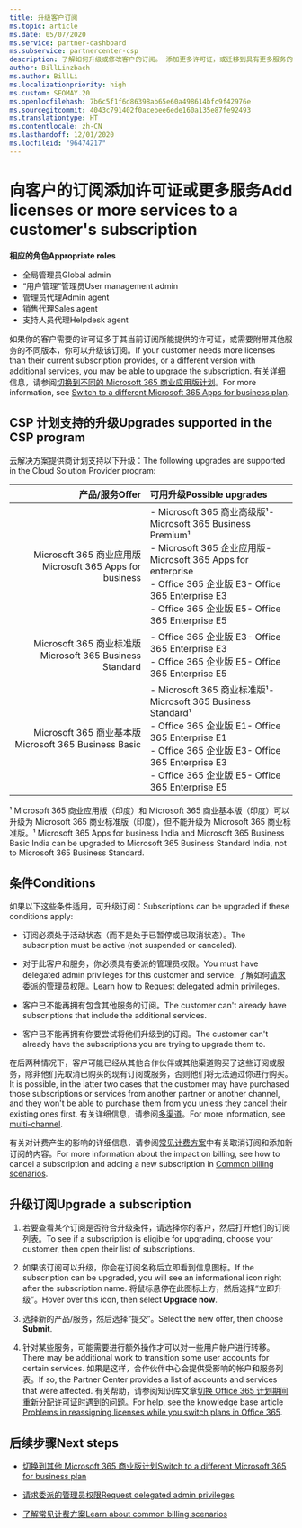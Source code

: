 ```yaml
---
title: 升级客户订阅
ms.topic: article
ms.date: 05/07/2020
ms.service: partner-dashboard
ms.subservice: partnercenter-csp
description: 了解如何升级或修改客户的订阅。 添加更多许可证，或迁移到具有更多服务的不同版本。
author: BillLinzbach
ms.author: BillLi
ms.localizationpriority: high
ms.custom: SEOMAY.20
ms.openlocfilehash: 7b6c5f1f6d86398ab65e60a498614bfc9f42976e
ms.sourcegitcommit: 4043c791402f0acebee6ede160a135e87fe92493
ms.translationtype: HT
ms.contentlocale: zh-CN
ms.lasthandoff: 12/01/2020
ms.locfileid: "96474217"
---
```

# <a name="add-licenses-or-more-services-to-a-customers-subscription"></a><span data-ttu-id="1a3e4-104">向客户的订阅添加许可证或更多服务</span><span class="sxs-lookup"><span data-stu-id="1a3e4-104">Add licenses or more services to a customer's subscription</span></span>

<span data-ttu-id="1a3e4-105">**相应的角色**</span><span class="sxs-lookup"><span data-stu-id="1a3e4-105">**Appropriate roles**</span></span>

- <span data-ttu-id="1a3e4-106">全局管理员</span><span class="sxs-lookup"><span data-stu-id="1a3e4-106">Global admin</span></span>
- <span data-ttu-id="1a3e4-107">“用户管理”管理员</span><span class="sxs-lookup"><span data-stu-id="1a3e4-107">User management admin</span></span>
- <span data-ttu-id="1a3e4-108">管理员代理</span><span class="sxs-lookup"><span data-stu-id="1a3e4-108">Admin agent</span></span>
- <span data-ttu-id="1a3e4-109">销售代理</span><span class="sxs-lookup"><span data-stu-id="1a3e4-109">Sales agent</span></span>
- <span data-ttu-id="1a3e4-110">支持人员代理</span><span class="sxs-lookup"><span data-stu-id="1a3e4-110">Helpdesk agent</span></span>

<span data-ttu-id="1a3e4-111">如果你的客户需要的许可证多于其当前订阅所能提供的许可证，或需要附带其他服务的不同版本，你可以升级该订阅。</span><span class="sxs-lookup"><span data-stu-id="1a3e4-111">If your customer needs more licenses than their current subscription provides, or a different version with additional services, you may be able to upgrade the subscription.</span></span> <span data-ttu-id="1a3e4-112">有关详细信息，请参阅[切换到不同的 Microsoft 365 商业应用版计划](/microsoft-365/commerce/subscriptions/switch-to-a-different-plan)。</span><span class="sxs-lookup"><span data-stu-id="1a3e4-112">For more information, see [Switch to a different Microsoft 365 Apps for business plan](/microsoft-365/commerce/subscriptions/switch-to-a-different-plan).</span></span>

## <a name="upgrades-supported-in-the-csp-program"></a><span data-ttu-id="1a3e4-113">CSP 计划支持的升级<a id="upgradesubscription"></a></span><span class="sxs-lookup"><span data-stu-id="1a3e4-113">Upgrades supported in the CSP program <a id="upgradesubscription"></a></span></span>

<span data-ttu-id="1a3e4-114">云解决方案提供商计划支持以下升级：</span><span class="sxs-lookup"><span data-stu-id="1a3e4-114">The following upgrades are supported in the Cloud Solution Provider program:</span></span>

| <span data-ttu-id="1a3e4-115">产品/服务</span><span class="sxs-lookup"><span data-stu-id="1a3e4-115">Offer</span></span> | <span data-ttu-id="1a3e4-116">可用升级</span><span class="sxs-lookup"><span data-stu-id="1a3e4-116">Possible upgrades</span></span>|
|---:|:---|
| <span data-ttu-id="1a3e4-117">Microsoft 365 商业应用版</span><span class="sxs-lookup"><span data-stu-id="1a3e4-117">Microsoft 365 Apps for business</span></span>   | <span data-ttu-id="1a3e4-118">- Microsoft 365 商业高级版¹</span><span class="sxs-lookup"><span data-stu-id="1a3e4-118">- Microsoft 365 Business Premium¹</span></span> <br/>  <span data-ttu-id="1a3e4-119">- Microsoft 365 企业应用版</span><span class="sxs-lookup"><span data-stu-id="1a3e4-119">- Microsoft 365 Apps for enterprise</span></span> <br/> <span data-ttu-id="1a3e4-120">- Office 365 企业版 E3</span><span class="sxs-lookup"><span data-stu-id="1a3e4-120">- Office 365 Enterprise E3</span></span> <br/> <span data-ttu-id="1a3e4-121">- Office 365 企业版 E5</span><span class="sxs-lookup"><span data-stu-id="1a3e4-121">- Office 365 Enterprise E5</span></span> <br/> |
| <span data-ttu-id="1a3e4-122">Microsoft 365 商业标准版</span><span class="sxs-lookup"><span data-stu-id="1a3e4-122">Microsoft 365 Business Standard</span></span>    | <span data-ttu-id="1a3e4-123">- Office 365 企业版 E3</span><span class="sxs-lookup"><span data-stu-id="1a3e4-123">- Office 365 Enterprise E3</span></span> <br/> <span data-ttu-id="1a3e4-124">- Office 365 企业版 E5</span><span class="sxs-lookup"><span data-stu-id="1a3e4-124">- Office 365 Enterprise E5</span></span> <br/> |
| <span data-ttu-id="1a3e4-125">Microsoft 365 商业基本版</span><span class="sxs-lookup"><span data-stu-id="1a3e4-125">Microsoft 365 Business Basic</span></span> | <span data-ttu-id="1a3e4-126">- Microsoft 365 商业标准版¹</span><span class="sxs-lookup"><span data-stu-id="1a3e4-126">- Microsoft 365 Business Standard¹</span></span> <br/> <span data-ttu-id="1a3e4-127">- Office 365 企业版 E1</span><span class="sxs-lookup"><span data-stu-id="1a3e4-127">- Office 365 Enterprise E1</span></span> <br/> <span data-ttu-id="1a3e4-128">- Office 365 企业版 E3</span><span class="sxs-lookup"><span data-stu-id="1a3e4-128">- Office 365 Enterprise E3</span></span><br/> <span data-ttu-id="1a3e4-129">- Office 365 企业版 E5</span><span class="sxs-lookup"><span data-stu-id="1a3e4-129">- Office 365 Enterprise E5</span></span> <br/> |

<span data-ttu-id="1a3e4-130">¹ Microsoft 365 商业应用版（印度）和 Microsoft 365 商业基本版（印度）可以升级为 Microsoft 365 商业标准版（印度），但不能升级为 Microsoft 365 商业标准版。</span><span class="sxs-lookup"><span data-stu-id="1a3e4-130">¹ Microsoft 365 Apps for business India and Microsoft 365 Business Basic India can be upgraded to Microsoft 365 Business Standard India, not to Microsoft 365 Business Standard.</span></span>


## <a name="conditions"></a><span data-ttu-id="1a3e4-131">条件</span><span class="sxs-lookup"><span data-stu-id="1a3e4-131">Conditions</span></span>

<span data-ttu-id="1a3e4-132">如果以下这些条件适用，可升级订阅：</span><span class="sxs-lookup"><span data-stu-id="1a3e4-132">Subscriptions can be upgraded if these conditions apply:</span></span>

- <span data-ttu-id="1a3e4-133">订阅必须处于活动状态（而不是处于已暂停或已取消状态）。</span><span class="sxs-lookup"><span data-stu-id="1a3e4-133">The subscription must be active (not suspended or canceled).</span></span>

- <span data-ttu-id="1a3e4-134">对于此客户和服务，你必须具有委派的管理员权限。</span><span class="sxs-lookup"><span data-stu-id="1a3e4-134">You must have delegated admin privileges for this customer and service.</span></span> <span data-ttu-id="1a3e4-135">了解如何[请求委派的管理员权限](request-a-relationship-with-a-customer.md)。</span><span class="sxs-lookup"><span data-stu-id="1a3e4-135">Learn how to [Request delegated admin privileges](request-a-relationship-with-a-customer.md).</span></span>

- <span data-ttu-id="1a3e4-136">客户已不能再拥有包含其他服务的订阅。</span><span class="sxs-lookup"><span data-stu-id="1a3e4-136">The customer can't already have subscriptions that include the additional services.</span></span>

- <span data-ttu-id="1a3e4-137">客户已不能再拥有你要尝试将他们升级到的订阅。</span><span class="sxs-lookup"><span data-stu-id="1a3e4-137">The customer can't already have the subscriptions you are trying to upgrade them to.</span></span>

<span data-ttu-id="1a3e4-138">在后两种情况下，客户可能已经从其他合作伙伴或其他渠道购买了这些订阅或服务，除非他们先取消已购买的现有订阅或服务，否则他们将无法通过你进行购买。</span><span class="sxs-lookup"><span data-stu-id="1a3e4-138">It is possible, in the latter two cases that the customer may have purchased those subscriptions or services from another partner or another channel, and they won't be able to purchase them from you unless they cancel their existing ones first.</span></span> <span data-ttu-id="1a3e4-139">有关详细信息，请参阅[多渠道](multichannel.md)。</span><span class="sxs-lookup"><span data-stu-id="1a3e4-139">For more information, see [multi-channel](multichannel.md).</span></span>

<span data-ttu-id="1a3e4-140">有关对计费产生的影响的详细信息，请参阅[常见计费方案](common-billing-scenarios.md)中有关取消订阅和添加新订阅的内容。</span><span class="sxs-lookup"><span data-stu-id="1a3e4-140">For more information about the impact on billing, see how to cancel a subscription and adding a new subscription in [Common billing scenarios](common-billing-scenarios.md).</span></span>

## <a name="upgrade-a-subscription"></a><span data-ttu-id="1a3e4-141">升级订阅</span><span class="sxs-lookup"><span data-stu-id="1a3e4-141">Upgrade a subscription</span></span>

1. <span data-ttu-id="1a3e4-142">若要查看某个订阅是否符合升级条件，请选择你的客户，然后打开他们的订阅列表。</span><span class="sxs-lookup"><span data-stu-id="1a3e4-142">To see if a subscription is eligible for upgrading, choose your customer, then open their list of subscriptions.</span></span>

2. <span data-ttu-id="1a3e4-143">如果该订阅可以升级，你会在订阅名称后立即看到信息图标。</span><span class="sxs-lookup"><span data-stu-id="1a3e4-143">If the subscription can be upgraded, you will see an informational icon right after the subscription name.</span></span> <span data-ttu-id="1a3e4-144">将鼠标悬停在此图标上方，然后选择“立即升级”。</span><span class="sxs-lookup"><span data-stu-id="1a3e4-144">Hover over this icon, then select **Upgrade now**.</span></span>

3. <span data-ttu-id="1a3e4-145">选择新的产品/服务，然后选择“提交”。</span><span class="sxs-lookup"><span data-stu-id="1a3e4-145">Select the new offer, then choose **Submit**.</span></span>

4. <span data-ttu-id="1a3e4-146">针对某些服务，可能需要进行额外操作才可以对一些用户帐户进行转移。</span><span class="sxs-lookup"><span data-stu-id="1a3e4-146">There may be additional work to transition some user accounts for certain services.</span></span> <span data-ttu-id="1a3e4-147">如果是这样，合作伙伴中心会提供受影响的帐户和服务列表。</span><span class="sxs-lookup"><span data-stu-id="1a3e4-147">If so, the Partner Center provides a list of accounts and services that were affected.</span></span> <span data-ttu-id="1a3e4-148">有关帮助，请参阅知识库文章[切换 Office 365 计划期间重新分配许可证时遇到的问题](/microsoft-365/commerce/subscriptions/switch-to-a-different-plan)。</span><span class="sxs-lookup"><span data-stu-id="1a3e4-148">For help, see the knowledge base article [Problems in reassigning licenses while you switch plans in Office 365](/microsoft-365/commerce/subscriptions/switch-to-a-different-plan).</span></span>


## <a name="next-steps"></a><span data-ttu-id="1a3e4-149">后续步骤</span><span class="sxs-lookup"><span data-stu-id="1a3e4-149">Next steps</span></span>

- [<span data-ttu-id="1a3e4-150">切换到其他 Microsoft 365 商业版计划</span><span class="sxs-lookup"><span data-stu-id="1a3e4-150">Switch to a different Microsoft 365 for business plan</span></span>](/microsoft-365/commerce/subscriptions/switch-to-a-different-plan)

- [<span data-ttu-id="1a3e4-151">请求委派的管理员权限</span><span class="sxs-lookup"><span data-stu-id="1a3e4-151">Request delegated admin privileges</span></span>](request-a-relationship-with-a-customer.md)

- [<span data-ttu-id="1a3e4-152">了解常见计费方案</span><span class="sxs-lookup"><span data-stu-id="1a3e4-152">Learn about common billing scenarios</span></span>](common-billing-scenarios.md)
